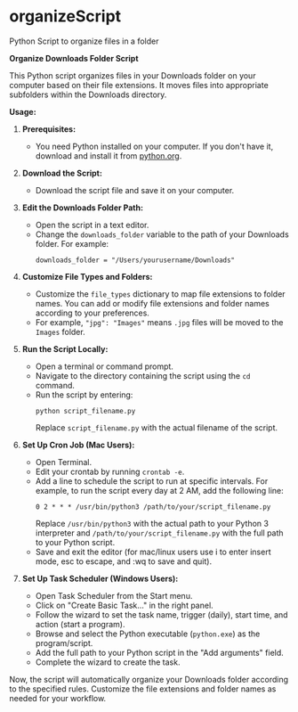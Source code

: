 # organizeScript

Python Script to organize files in a folder

**Organize Downloads Folder Script**

This Python script organizes files in your Downloads folder on your computer based on their file extensions. It moves files into appropriate subfolders within the Downloads directory.

**Usage:**

1. **Prerequisites:**

   - You need Python installed on your computer. If you don't have it, download and install it from [python.org](https://www.python.org/).

2. **Download the Script:**

   - Download the script file and save it on your computer.

3. **Edit the Downloads Folder Path:**

   - Open the script in a text editor.
   - Change the `downloads_folder` variable to the path of your Downloads folder. For example:
     ```
     downloads_folder = "/Users/yourusername/Downloads"
     ```

4. **Customize File Types and Folders:**

   - Customize the `file_types` dictionary to map file extensions to folder names. You can add or modify file extensions and folder names according to your preferences.
   - For example, `"jpg": "Images"` means `.jpg` files will be moved to the `Images` folder.

5. **Run the Script Locally:**

   - Open a terminal or command prompt.
   - Navigate to the directory containing the script using the `cd` command.
   - Run the script by entering:
     ```
     python script_filename.py
     ```
     Replace `script_filename.py` with the actual filename of the script.

6. **Set Up Cron Job (Mac Users):**

   - Open Terminal.
   - Edit your crontab by running `crontab -e`.
   - Add a line to schedule the script to run at specific intervals. For example, to run the script every day at 2 AM, add the following line:
     ```
     0 2 * * * /usr/bin/python3 /path/to/your/script_filename.py
     ```
     Replace `/usr/bin/python3` with the actual path to your Python 3 interpreter and `/path/to/your/script_filename.py` with the full path to your Python script.
   - Save and exit the editor (for mac/linux users use i to enter insert mode, esc to escape, and :wq to save and quit).

7. **Set Up Task Scheduler (Windows Users):**
   - Open Task Scheduler from the Start menu.
   - Click on "Create Basic Task..." in the right panel.
   - Follow the wizard to set the task name, trigger (daily), start time, and action (start a program).
   - Browse and select the Python executable (`python.exe`) as the program/script.
   - Add the full path to your Python script in the "Add arguments" field.
   - Complete the wizard to create the task.

Now, the script will automatically organize your Downloads folder according to the specified rules. Customize the file extensions and folder names as needed for your workflow.
